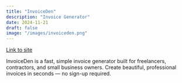 ```yaml
---
title: "InvoiceDen"
description: "Invoice Generator"
date: 2024-11-21
draft: false
image: "/images/invoiceden.png"
---
```


[Link to site](https://invoiceden.com)

InvoiceDen is a fast, simple invoice generator built for freelancers, contractors, and small business owners. Create beautiful, professional invoices in seconds — no sign-up required.
